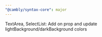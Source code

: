 ```yaml
---
"@cambly/syntax-core": major
---
```


TextArea, SelectList: Add on prop and update lightBackground/darkBackground colors
